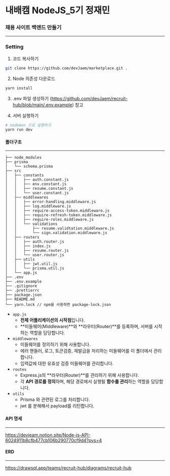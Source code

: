 # 내배캠 NodeJS_5기 정재민
### 채용 사이트 백엔드 만들기
---
### Setting
1. 코드 복사하기
```bash
git clone https://github.com/devJaem/marketplace.git .
```

2. Node 의존성 다운로드
```bash
yarn install
```

3. .env 파일 생성하기 (https://github.com/devJaem/recruit-hub/blob/main/.env.example) 참고

4. 서버 실행하기
```bash
# nodemon 으로 실행하기
yarn run dev
```
#### 폴더구조
---
```
├── node_modules
├── prisma
│   └── schema.prisma
├── src
│   ├── constants
│   │   ├── auth.constant.js
│   │   ├── env.constant.js
│   │   ├── resume.constant.js
│   │   └── user.constant.js
│   ├── middlewares
│   │   ├── error-handling.middleware.js
│   │   ├── log.middleware.js
│   │   ├── require-access-token.middleware.js
│   │   ├── require-refresh-token.middleware.js
│   │   ├── require-roles.middleware.js
│   │   └── validations
│   │       ├── resume.validtation.middleware.js
│   │       └── sign.validation.middleware.js
│   ├── routers
│   │   ├── auth.router.js
│   │   ├── index.js
│   │   ├── resume.router.js
│   │   └── user.router.js
│   ├── utils
│   │   ├── jwt.util.js
│   │   └── prisma.util.js
│   └── app.js
├── .env 
├── .env.example 
├── .gitignore
├── .prettierrc
├── package.json
├── README.md
└── yarn.lock // npm을 사용하면 package-lock.json
```
- `app.js`
    - **전체 어플리케이션의 시작점**입니다.
    - **미들웨어(Middleware)**와 **라우터(Router)**를 등록하며, 서버를 시작하는 역할을 담당합니다.
- `middlewares`
    - 미들웨어를 정의하기 위해 사용합니다.
    - 에러 핸들러, 로그, 토큰검증, 재발급을 처리하는 
      미들웨어를 이 폴더에서 관리합니다.
    - 입력값에 대한 유효성 검증 미들웨어를 관리합니다.
- `routes`
    - Express.js의 **라우터(Router)**를 관리하기 위해 사용합니다.
    - 각 **API 경로를 정의**하며, 해당 경로에서 실행될 **함수를 관리**하는 역할을 담당합니다.
- `utils`
    - Prisma 와 관련된 로그를 처리합니다.
    - jwt 를 분해해서 payload를 리턴합니다.
#### API 명세
---
https://devjeam.notion.site/Node-js-API-6024911b8cfb477cb106b290770cf9d4?pvs=4

#### ERD
---
https://drawsql.app/teams/recruit-hub/diagrams/recruit-hub